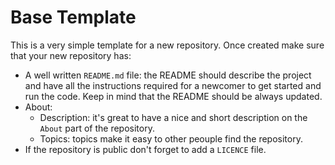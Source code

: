 # Base Template

This is a very simple template for a new repository. Once created make sure that your new repository has:

- A well written `README.md` file: the README should describe the project and have all the instructions required for a newcomer to get started and run the code. Keep in mind that the README should be always updated.
- About:
    - Description: it's great to have a nice and short description on the `About` part of the repository.
    - Topics: topics make it easy to other peouple find the repository.
- If the repository is public don't forget to add a `LICENCE` file.
